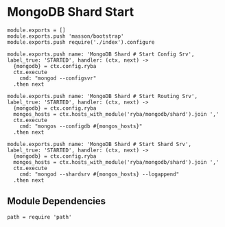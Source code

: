 
# MongoDB Shard Start

    module.exports = []
    module.exports.push 'masson/bootstrap'
    module.exports.push require('./index').configure

    module.exports.push name: 'MongoDB Shard # Start Config Srv', label_true: 'STARTED', handler: (ctx, next) ->
      {mongodb} = ctx.config.ryba
      ctx.execute
        cmd: "mongod --configsvr"
      .then next

    module.exports.push name: 'MongoDB Shard # Start Routing Srv', label_true: 'STARTED', handler: (ctx, next) ->
      {mongodb} = ctx.config.ryba
      mongos_hosts = ctx.hosts_with_module('ryba/mongodb/shard').join ','
      ctx.execute
        cmd: "mongos --configdb #{mongos_hosts}"
      .then next

    module.exports.push name: 'MongoDB Shard # Start Shard Srv', label_true: 'STARTED', handler: (ctx, next) ->
      {mongodb} = ctx.config.ryba
      mongos_hosts = ctx.hosts_with_module('ryba/mongodb/shard').join ','
      ctx.execute
        cmd: "mongod --shardsrv #{mongos_hosts} --logappend"
      .then next

## Module Dependencies

    path = require 'path'
